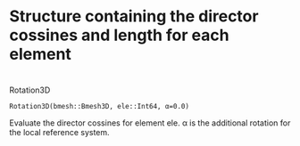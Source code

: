 # 

# Structure containing the director cossines and length for each element

# 

Rotation3D

```
Rotation3D(bmesh::Bmesh3D, ele::Int64, α=0.0)
```

Evaluate the director cossines for element ele. α is the additional rotation for the local reference system.
